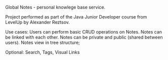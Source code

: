 Global Notes - personal knowlege base service.

Project performed as part of the Java Junior Developer course from LevelUp by Alexander Reztsov.

Use cases:
Users can perform basic CRUD operations on Notes.
Notes can be linked with each other.
Notes can be private and public (shared between users).
Notes view in tree structure;

Optional: Search, Tags, Visual Links  